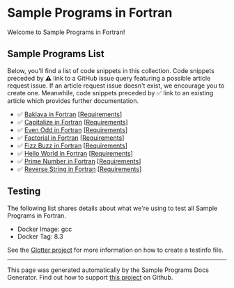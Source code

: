 # Sample Programs in Fortran

Welcome to Sample Programs in Fortran!

## Sample Programs List

Below, you'll find a list of code snippets in this collection. Code snippets preceded by :warning: link to a GitHub issue query featuring a possible article request issue. If an article request issue doesn't exist, we encourage you to create one. Meanwhile, code snippets preceded by :white_check_mark: link to an existing article which provides further documentation.

- :white_check_mark: [Baklava in Fortran](https://sample-programs.therenegadecoder.com/projects/baklava/fortran) [[Requirements](https://sample-programs.therenegadecoder.com/projects/baklava)]
- :white_check_mark: [Capitalize in Fortran](https://sample-programs.therenegadecoder.com/projects/capitalize/fortran) [[Requirements](https://sample-programs.therenegadecoder.com/projects/capitalize)]
- :white_check_mark: [Even Odd in Fortran](https://sample-programs.therenegadecoder.com/projects/even-odd/fortran) [[Requirements](https://sample-programs.therenegadecoder.com/projects/even-odd)]
- :white_check_mark: [Factorial in Fortran](https://sample-programs.therenegadecoder.com/projects/factorial/fortran) [[Requirements](https://sample-programs.therenegadecoder.com/projects/factorial)]
- :white_check_mark: [Fizz Buzz in Fortran](https://sample-programs.therenegadecoder.com/projects/fizz-buzz/fortran) [[Requirements](https://sample-programs.therenegadecoder.com/projects/fizz-buzz)]
- :white_check_mark: [Hello World in Fortran](https://sample-programs.therenegadecoder.com/projects/hello-world/fortran) [[Requirements](https://sample-programs.therenegadecoder.com/projects/hello-world)]
- :white_check_mark: [Prime Number in Fortran](https://sample-programs.therenegadecoder.com/projects/prime-number/fortran) [[Requirements](https://sample-programs.therenegadecoder.com/projects/prime-number)]
- :white_check_mark: [Reverse String in Fortran](https://sample-programs.therenegadecoder.com/projects/reverse-string/fortran) [[Requirements](https://sample-programs.therenegadecoder.com/projects/reverse-string)]

## Testing

The following list shares details about what we're using to test all Sample Programs in Fortran.

- Docker Image: gcc
- Docker Tag: 8.3

See the [Glotter project](https://github.com/auroq/glotter) for more information on how to create a testinfo file.

---

This page was generated automatically by the Sample Programs Docs Generator. Find out how to support [this project](https://github.com/TheRenegadeCoder/sample-programs-docs-generator) on Github.